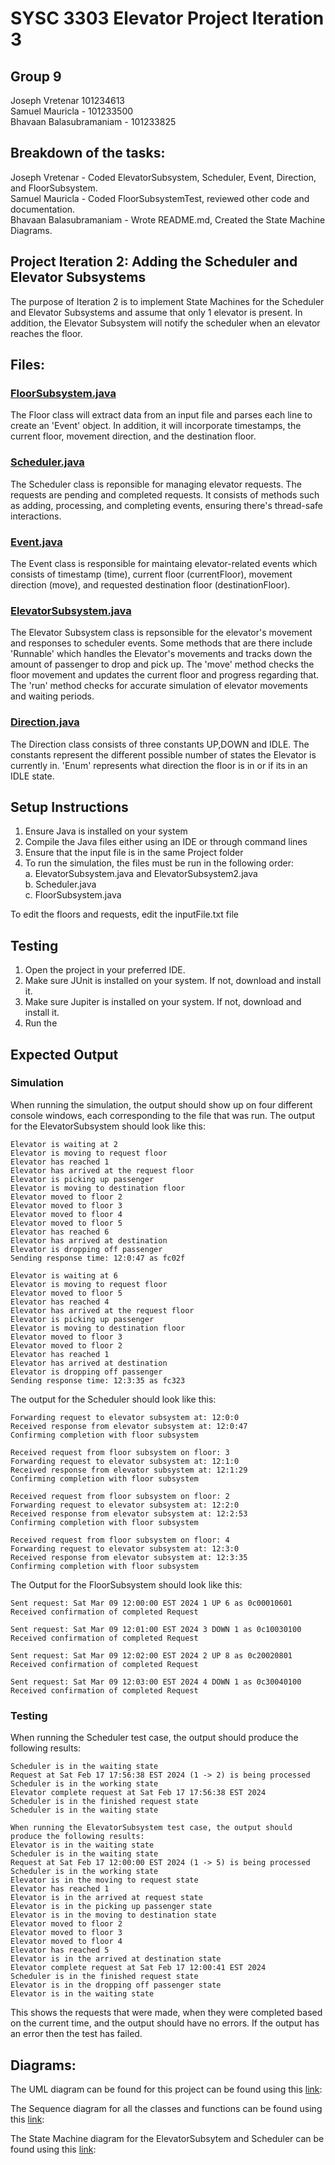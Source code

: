 # SYSC 3303 Elevator Project Iteration 3
## Group 9
Joseph Vretenar 101234613<br>
Samuel Mauricla - 101233500<br>
Bhavaan Balasubramaniam - 101233825

## Breakdown of the tasks:

Joseph Vretenar - Coded ElevatorSubsystem, Scheduler, Event, Direction, and FloorSubsystem.<br>
Samuel Mauricla - Coded FloorSubsystemTest, reviewed other code and documentation.<br>
Bhavaan Balasubramaniam - Wrote README.md, Created the State Machine Diagrams.<br>

## Project Iteration 2: Adding the Scheduler and Elevator Subsystems
The purpose of Iteration 2 is to implement State Machines for the Scheduler and Elevator Subsystems and assume that only 1 elevator is present. In addition, the Elevator Subsystem will notify the scheduler when an elevator reaches the floor.

## Files:
### [FloorSubsystem.java](src/FloorSubsystem.java)
The Floor class will extract data from an input file and parses each line to create an 'Event' object.
In addition, it will incorporate timestamps, the current floor, movement direction, and the destination floor. 

### [Scheduler.java](src/Scheduler.java)
The Scheduler class is reponsible for managing elevator requests. 
The requests are pending and completed requests. 
It consists of methods such as adding, processing, and completing events, ensuring there's thread-safe interactions.

### [Event.java](src/Event.java)
The Event class is responsible for maintaing elevator-related events which consists of timestamp (time), current floor (currentFloor), movement direction (move), and requested destination floor (destinationFloor).

### [ElevatorSubsystem.java](src/ElevatorSubsystem.java)
The Elevator Subsystem class is repsonsible for the elevator's movement and responses to scheduler events. 
Some methods that are there include 'Runnable' which handles the Elevator's movements and tracks down the amount of passenger to drop and pick up. The 'move' method checks the floor movement and updates the current floor and progress regarding that. 
The 'run' method checks for accurate simulation of elevator movements and waiting periods.

### [Direction.java](src/Direction.java)
The Direction class consists of three constants UP,DOWN and IDLE.
The constants represent the different possible number of states the Elevator is currently in.
'Enum' represents what direction the floor is in or if its in an IDLE state.

## Setup Instructions
1. Ensure Java is installed on your system
2. Compile the Java files either using an IDE or through command lines
3. Ensure that the input file is in the same Project folder
4. To run the simulation, the files must be run in the following order:<br>
    a. ElevatorSubsystem.java and ElevatorSubsystem2.java<br>
    b. Scheduler.java<br>
    c. FloorSubsystem.java<br>

To edit the floors and requests, edit the inputFile.txt file

## Testing
1. Open the project in your preferred IDE.
2. Make sure JUnit is installed on your system. If not, download and install it.
3. Make sure Jupiter is installed on your system. If not, download and install it.
4. Run the 

## Expected Output
### Simulation
When running the simulation, the output should show up on four different console windows, each corresponding to the file that was run.
The output for the ElevatorSubsystem should look like this:
```
Elevator is waiting at 2
Elevator is moving to request floor
Elevator has reached 1
Elevator has arrived at the request floor
Elevator is picking up passenger
Elevator is moving to destination floor
Elevator moved to floor 2
Elevator moved to floor 3
Elevator moved to floor 4
Elevator moved to floor 5
Elevator has reached 6
Elevator has arrived at destination
Elevator is dropping off passenger
Sending response time: 12:0:47 as fc02f

Elevator is waiting at 6
Elevator is moving to request floor
Elevator moved to floor 5
Elevator has reached 4
Elevator has arrived at the request floor
Elevator is picking up passenger
Elevator is moving to destination floor
Elevator moved to floor 3
Elevator moved to floor 2
Elevator has reached 1
Elevator has arrived at destination
Elevator is dropping off passenger
Sending response time: 12:3:35 as fc323
```
The output for the Scheduler should look like this:
```Received request from floor subsystem on floor: 1
Forwarding request to elevator subsystem at: 12:0:0
Received response from elevator subsystem at: 12:0:47
Confirming completion with floor subsystem

Received request from floor subsystem on floor: 3
Forwarding request to elevator subsystem at: 12:1:0
Received response from elevator subsystem at: 12:1:29
Confirming completion with floor subsystem

Received request from floor subsystem on floor: 2
Forwarding request to elevator subsystem at: 12:2:0
Received response from elevator subsystem at: 12:2:53
Confirming completion with floor subsystem

Received request from floor subsystem on floor: 4
Forwarding request to elevator subsystem at: 12:3:0
Received response from elevator subsystem at: 12:3:35
Confirming completion with floor subsystem
```
The Output for the FloorSubsystem should look like this:
```
Sent request: Sat Mar 09 12:00:00 EST 2024 1 UP 6 as 0c00010601
Received confirmation of completed Request

Sent request: Sat Mar 09 12:01:00 EST 2024 3 DOWN 1 as 0c10030100
Received confirmation of completed Request

Sent request: Sat Mar 09 12:02:00 EST 2024 2 UP 8 as 0c20020801
Received confirmation of completed Request

Sent request: Sat Mar 09 12:03:00 EST 2024 4 DOWN 1 as 0c30040100
Received confirmation of completed Request
```

### Testing
When running the Scheduler test case, the output should produce the following results:
```
Scheduler is in the waiting state
Request at Sat Feb 17 17:56:38 EST 2024 (1 -> 2) is being processed
Scheduler is in the working state
Elevator complete request at Sat Feb 17 17:56:38 EST 2024
Scheduler is in the finished request state
Scheduler is in the waiting state

When running the ElevatorSubsystem test case, the output should produce the following results:
Elevator is in the waiting state
Scheduler is in the waiting state
Request at Sat Feb 17 12:00:00 EST 2024 (1 -> 5) is being processed
Scheduler is in the working state
Elevator is in the moving to request state
Elevator has reached 1
Elevator is in the arrived at request state
Elevator is in the picking up passenger state
Elevator is in the moving to destination state
Elevator moved to floor 2
Elevator moved to floor 3
Elevator moved to floor 4
Elevator has reached 5
Elevator is in the arrived at destination state
Elevator complete request at Sat Feb 17 12:00:41 EST 2024
Scheduler is in the finished request state
Elevator is in the dropping off passenger state
Elevator is in the waiting state
```
This shows the requests that were made, when they were completed based on the current time, and the output should have no errors. If the output has an error then the test has failed.

## Diagrams:

The UML diagram can be found for this project can be found using this [link](Interation1ClassDiagram.png): 

The Sequence diagram for all the classes and functions can be found using this [link](SequenceDiagrams):

The State Machine diagram for the ElevatorSubsytem and Scheduler can be found using this [link](StateMachineDiagrams):







